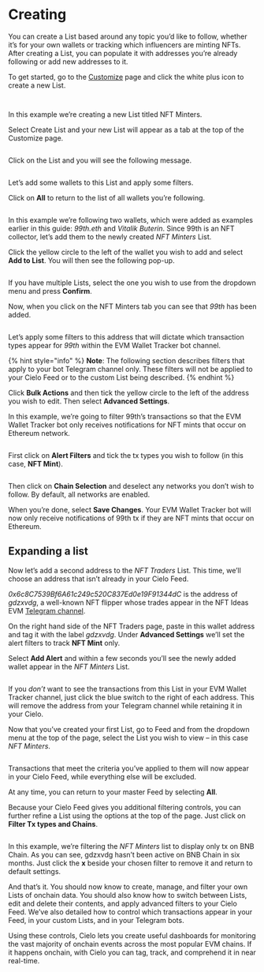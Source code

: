 # Creating

You can create a List based around any topic you’d like to follow, whether it’s for your own wallets or tracking which influencers are minting NFTs. After creating a List, you can populate it with addresses you’re already following or add new addresses to it.

To get started, go to the [Customize](https://app.cielo.finance/customize) page and click the white plus icon to create a new List.

<figure><img src="../.gitbook/assets/unnamed (22).png" alt=""><figcaption></figcaption></figure>

<figure><img src="../.gitbook/assets/unnamed (23).png" alt=""><figcaption></figcaption></figure>

In this example we’re creating a new List titled NFT Minters.

Select Create List and your new List will appear as a tab at the top of the Customize page.

<figure><img src="../.gitbook/assets/unnamed (24).png" alt=""><figcaption></figcaption></figure>

Click on the List and you will see the following message.

<figure><img src="../.gitbook/assets/unnamed (25).png" alt=""><figcaption></figcaption></figure>

Let’s add some wallets to this List and apply some filters.

Click on **All** to return to the list of all wallets you’re following.

<figure><img src="../.gitbook/assets/unnamed (26).png" alt=""><figcaption></figcaption></figure>

In this example we’re following two wallets, which were added as examples earlier in this guide: _99th.eth_ and _Vitalik Buterin_. Since 99th is an NFT collector, let’s add them to the newly created _NFT Minters_ List.

Click the yellow circle to the left of the wallet you wish to add and select **Add to List**. You will then see the following pop-up.

<figure><img src="../.gitbook/assets/unnamed (27).png" alt=""><figcaption></figcaption></figure>

If you have multiple Lists, select the one you wish to use from the dropdown menu and press **Confirm**.

Now, when you click on the NFT Minters tab you can see that _99th_ has been added.

<figure><img src="../.gitbook/assets/unnamed (28).png" alt=""><figcaption></figcaption></figure>

Let’s apply some filters to this address that will dictate which transaction types appear for _99th_ within the EVM Wallet Tracker bot channel.

{% hint style="info" %}
**Note**: The following section describes filters that apply to your bot Telegram channel only. These filters will not be applied to your Cielo Feed or to the custom List being described.
{% endhint %}

Click **Bulk Actions** and then tick the yellow circle to the left of the address you wish to edit. Then select **Advanced Settings**.

In this example, we’re going to filter 99th’s transactions so that the EVM Wallet Tracker bot only receives notifications for NFT mints that occur on Ethereum network.

<figure><img src="../.gitbook/assets/unnamed (29).png" alt=""><figcaption></figcaption></figure>

First click on **Alert Filters** and tick the tx types you wish to follow (in this case, **NFT Mint**).

<figure><img src="../.gitbook/assets/unnamed (30).png" alt=""><figcaption></figcaption></figure>

Then click on **Chain Selection** and deselect any networks you don’t wish to follow. By default, all networks are enabled.

When you’re done, select **Save Changes**. Your EVM Wallet Tracker bot will now only receive notifications of 99th tx if they are NFT mints that occur on Ethereum.

## Expanding a list

Now let’s add a second address to the _NFT Traders_ List. This time, we’ll choose an address that isn’t already in your Cielo Feed.

_0x6c8C7539Bf6A61c249c520C837Ed0e19F91344dC_ is the address of _gdzxvdg_, a well-known NFT flipper whose trades appear in the NFT Ideas EVM [Telegram channel](https://t.me/NFTideasEVMTracker).

On the right hand side of the NFT Traders page, paste in this wallet address and tag it with the label _gdzxvdg_. Under **Advanced Settings** we’ll set the alert filters to track **NFT Mint** only.

Select **Add Alert** and within a few seconds you’ll see the newly added wallet appear in the _NFT Minters_ List.

<figure><img src="../.gitbook/assets/unnamed (31).png" alt=""><figcaption></figcaption></figure>

If you _don’t_ want to see the transactions from this List in your EVM Wallet Tracker channel, just click the blue switch to the right of each address. This will remove the address from your Telegram channel while retaining it in your Cielo.

Now that you’ve created your first List, go to Feed and from the dropdown menu at the top of the page, select the List you wish to view – in this case _NFT Minters_.

<figure><img src="../.gitbook/assets/unnamed (32).png" alt=""><figcaption></figcaption></figure>

Transactions that meet the criteria you’ve applied to them will now appear in your Cielo Feed, while everything else will be excluded.

At any time, you can return to your master Feed by selecting **All**.

Because your Cielo Feed gives you additional filtering controls, you can further refine a List using the options at the top of the page. Just click on **Filter Tx types and Chains**.

<figure><img src="../.gitbook/assets/unnamed (33).png" alt=""><figcaption></figcaption></figure>

In this example, we’re filtering the _NFT Minters_ list to display only tx on BNB Chain. As you can see, gdzxvdg hasn’t been active on BNB Chain in six months. Just click the **x** beside your chosen filter to remove it and return to default settings.

And that’s it. You should now know to create, manage, and filter your own Lists of onchain data. You should also know how to switch between Lists, edit and delete their contents, and apply advanced filters to your Cielo Feed. We’ve also detailed how to control which transactions appear in your Feed, in your custom Lists, and in your Telegram bots.

Using these controls, Cielo lets you create useful dashboards for monitoring the vast majority of onchain events across the most popular EVM chains. If it happens onchain, with Cielo you can tag, track, and comprehend it in near real-time.
